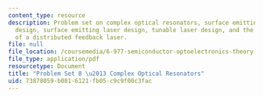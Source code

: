 ```yaml
---
content_type: resource
description: Problem set on complex optical resonators, surface emitting laser cavity
  design, surface emitting laser design, tunable laser design, and the threshold properties
  of a distributed feedback laser.
file: null
file_location: /coursemedia/6-977-semiconductor-optoelectronics-theory-and-design-fall-2002/73878059b0816121fb05c9c9f00c3fac_ps8b.pdf
file_type: application/pdf
resourcetype: Document
title: "Problem Set 8 \u2013 Complex Optical Resonators"
uid: 73878059-b081-6121-fb05-c9c9f00c3fac
---
```

